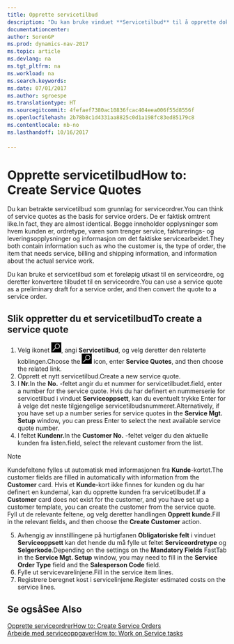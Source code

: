 ```yaml
---
title: Opprette servicetilbud
description: "Du kan bruke vinduet **Servicetilbud** til å opprette dokumenter der du angir opplysninger om en service, for eksempel reparasjon og vedlikehold, på servicevarer etter forespørsel fra kunde. Du kan bruke et servicetilbud som et foreløpig utkast til en serviceordre, og deretter konvertere tilbudet til en serviceordre."
documentationcenter: 
author: SorenGP
ms.prod: dynamics-nav-2017
ms.topic: article
ms.devlang: na
ms.tgt_pltfrm: na
ms.workload: na
ms.search.keywords: 
ms.date: 07/01/2017
ms.author: sgroespe
ms.translationtype: HT
ms.sourcegitcommit: 4fefaef7380ac10836fcac404eea006f55d8556f
ms.openlocfilehash: 2b78b8c1d4331aa8825c0d1a198fc83ed85179c8
ms.contentlocale: nb-no
ms.lasthandoff: 10/16/2017

---
```

# <a name="how-to-create-service-quotes"></a><span data-ttu-id="9b3d6-104">Opprette servicetilbud</span><span class="sxs-lookup"><span data-stu-id="9b3d6-104">How to: Create Service Quotes</span></span>
<span data-ttu-id="9b3d6-105">Du kan betrakte servicetilbud som grunnlag for serviceordrer.</span><span class="sxs-lookup"><span data-stu-id="9b3d6-105">You can think of service quotes as the basis for service orders.</span></span> <span data-ttu-id="9b3d6-106">De er faktisk omtrent like.</span><span class="sxs-lookup"><span data-stu-id="9b3d6-106">In fact, they are almost identical.</span></span> <span data-ttu-id="9b3d6-107">Begge inneholder opplysninger som hvem kunden er, ordretype, varen som trenger service, fakturerings- og leveringsopplysninger og informasjon om det faktiske servicearbeidet.</span><span class="sxs-lookup"><span data-stu-id="9b3d6-107">They both contain information such as who the customer is, the type of order, the item that needs service, billing and shipping information, and information about the actual service work.</span></span>
 
<span data-ttu-id="9b3d6-108">Du kan bruke et servicetilbud som et foreløpig utkast til en serviceordre, og deretter konvertere tilbudet til en serviceordre.</span><span class="sxs-lookup"><span data-stu-id="9b3d6-108">You can use a service quote as a preliminary draft for a service order, and then convert the quote to a service order.</span></span>  
  
## <a name="to-create-a-service-quote"></a><span data-ttu-id="9b3d6-109">Slik oppretter du et servicetilbud</span><span class="sxs-lookup"><span data-stu-id="9b3d6-109">To create a service quote</span></span>  
1. <span data-ttu-id="9b3d6-110">Velg ikonet ![Søk etter side eller rapport](media/ui-search/search_small.png "Søk etter side eller rapport"), angi **Servicetilbud**, og velg deretter den relaterte koblingen.</span><span class="sxs-lookup"><span data-stu-id="9b3d6-110">Choose the ![Search for Page or Report](media/ui-search/search_small.png "Search for Page or Report icon") icon, enter **Service Quotes**, and then choose the related link.</span></span>  
2. <span data-ttu-id="9b3d6-111">Opprett et nytt servicetilbud.</span><span class="sxs-lookup"><span data-stu-id="9b3d6-111">Create a new service quote.</span></span>  
3. <span data-ttu-id="9b3d6-112">I **Nr.**</span><span class="sxs-lookup"><span data-stu-id="9b3d6-112">In the **No.**</span></span> <span data-ttu-id="9b3d6-113">-feltet angir du et nummer for servicetilbudet.</span><span class="sxs-lookup"><span data-stu-id="9b3d6-113">field, enter a number for the service quote.</span></span> <span data-ttu-id="9b3d6-114">Hvis du har definert en nummerserie for servicetilbud i vinduet **Serviceoppsett**, kan du eventuelt trykke Enter for å velge det neste tilgjengelige servicetilbudsnummeret.</span><span class="sxs-lookup"><span data-stu-id="9b3d6-114">Alternatively, if you have set up a number series for service quotes in the **Service Mgt. Setup** window, you can press Enter to select the next available service quote number.</span></span>  
4. <span data-ttu-id="9b3d6-115">I feltet **Kundenr.**</span><span class="sxs-lookup"><span data-stu-id="9b3d6-115">In the **Customer No.**</span></span>  <span data-ttu-id="9b3d6-116">-feltet velger du den aktuelle kunden fra listen.</span><span class="sxs-lookup"><span data-stu-id="9b3d6-116">field, select the relevant customer from the list.</span></span>  

  > [!Note]  
  >  <span data-ttu-id="9b3d6-117">Kundefeltene fylles ut automatisk med informasjonen fra **Kunde**-kortet.</span><span class="sxs-lookup"><span data-stu-id="9b3d6-117">The customer fields are filled in automatically with information from the **Customer** card.</span></span> <span data-ttu-id="9b3d6-118">Hvis et **Kunde**-kort ikke finnes for kunden og du har definert en kundemal, kan du opprette kunden fra servicetilbudet.</span><span class="sxs-lookup"><span data-stu-id="9b3d6-118">If a **Customer** card does not exist for the customer, and you have set up a customer template, you can create the customer from the service quote.</span></span> <span data-ttu-id="9b3d6-119">Fyll ut de relevante feltene, og velg deretter handlingen **Opprett kunde**.</span><span class="sxs-lookup"><span data-stu-id="9b3d6-119">Fill in the relevant fields, and then choose the **Create Customer** action.</span></span>  
  
5. <span data-ttu-id="9b3d6-120">Avhengig av innstillingene på hurtigfanen **Obligatoriske felt** i vinduet **Serviceoppsett** kan det hende du må fylle ut feltet **Serviceordretype** og **Selgerkode**.</span><span class="sxs-lookup"><span data-stu-id="9b3d6-120">Depending on the settings on the **Mandatory Fields** FastTab in the **Service Mgt. Setup** window, you may need to fill in the **Service Order Type** field and the **Salesperson Code** field.</span></span>  
6. <span data-ttu-id="9b3d6-121">Fylle ut servicevarelinjene.</span><span class="sxs-lookup"><span data-stu-id="9b3d6-121">Fill in the service item lines.</span></span>  
7. <span data-ttu-id="9b3d6-122">Registrere beregnet kost i servicelinjene.</span><span class="sxs-lookup"><span data-stu-id="9b3d6-122">Register estimated costs on the service lines.</span></span>  
  
## <a name="see-also"></a><span data-ttu-id="9b3d6-123">Se også</span><span class="sxs-lookup"><span data-stu-id="9b3d6-123">See Also</span></span>  
[<span data-ttu-id="9b3d6-124">Opprette serviceordrer</span><span class="sxs-lookup"><span data-stu-id="9b3d6-124">How to: Create Service Orders</span></span>](service-how-to-create-service-orders.md)  
[<span data-ttu-id="9b3d6-125">Arbeide med serviceoppgaver</span><span class="sxs-lookup"><span data-stu-id="9b3d6-125">How to: Work on Service tasks</span></span>](service-how-to-work-on-service-tasks.md)  

 
